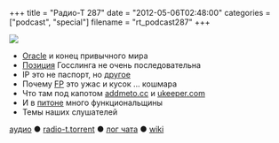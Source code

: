 +++
title = "Радио-Т 287"
date = "2012-05-06T02:48:00"
categories = ["podcast", "special"]
filename = "rt_podcast287"
+++

![](https://radio-t.com/images/radio-t/rt287.png)


- [Oracle](http://www.drdobbs.com/jvm/232901227) и конец привычного мира
- [Позиция](http://nighthacks.com/roller/jag/entry/my_attitude_on_oracle_v) Госслинга не очень последовательна
- IP это не паспорт, но [другое](http://torrentfreak.com/judge-an-ip-address-doesnt-identify-a-person-120503/)
- Почему [FP](http://rebelscience.blogspot.se/2007/09/functional-programming-is-worse-than.html) это ужас и кусок ... кошмара
- Что там под капотом [addmeto.cc](http://addmeto.cc/) и [ukeeper.com](http://ukeeper.com/)
- И в [питоне](http://www.linuxforu.com/2012/05/functional-programming-and-python/) много функциональщины
- Темы наших слушателей

[аудио](http://cdn.radio-t.com/rt_podcast287.mp3) ● [radio-t.torrent](http://cdn.radio-t.com/torrents/rt_podcast287.mp3.torrent) ● [лог чата](http://chat.radio-t.com/logs/radio-t-287.html) ● [wiki](http://wiki.radio-t.com/%D0%92%D1%8B%D0%BF%D1%83%D1%81%D0%BA_287)<audio src="http://cdn.radio-t.com/rt_podcast287.mp3" preload="none"></audio>